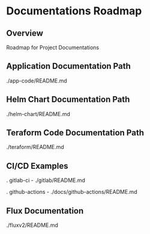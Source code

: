 # Documentations Roadmap 

## Overview

Roadmap for Project Documentations

## Application Documentation Path
./app-code/README.md

## Helm Chart Documentation Path

./helm-chart/README.md

## Teraform Code Documentation Path

./teraform/README.md

## CI/CD Examples

. gitlab-ci - ./gitlab/README.md

. github-actions - ./docs/github-actions/README.md

## Flux Documentation

./fluxv2/README.md
